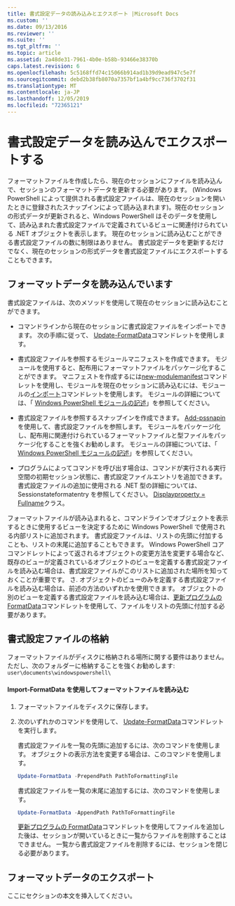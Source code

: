 ```yaml
---
title: 書式設定データの読み込みとエクスポート |Microsoft Docs
ms.custom: ''
ms.date: 09/13/2016
ms.reviewer: ''
ms.suite: ''
ms.tgt_pltfrm: ''
ms.topic: article
ms.assetid: 2a48de31-7961-4b0e-b58b-93466e38370b
caps.latest.revision: 6
ms.openlocfilehash: 5c5168ffd74c15066b914ad1b39d9ead947c5e7f
ms.sourcegitcommit: debd2b38fb8070a7357bf1a4bf9cc736f3702f31
ms.translationtype: MT
ms.contentlocale: ja-JP
ms.lasthandoff: 12/05/2019
ms.locfileid: "72365121"
---
```

# <a name="loading-and-exporting-formatting-data"></a>書式設定データを読み込んでエクスポートする

フォーマットファイルを作成したら、現在のセッションにファイルを読み込んで、セッションのフォーマットデータを更新する必要があります。 (Windows PowerShell によって提供される書式設定ファイルは、現在のセッションを開いたときに登録されたスナップインによって読み込まれます)。現在のセッションの形式データが更新されると、Windows PowerShell はそのデータを使用して、読み込まれた書式設定ファイルで定義されているビューに関連付けられている .NET オブジェクトを表示します。 現在のセッションに読み込むことができる書式設定ファイルの数に制限はありません。 書式設定データを更新するだけでなく、現在のセッションの形式データを書式設定ファイルにエクスポートすることもできます。

## <a name="loading-format-data"></a>フォーマットデータを読み込んでいます

書式設定ファイルは、次のメソッドを使用して現在のセッションに読み込むことができます。

- コマンドラインから現在のセッションに書式設定ファイルをインポートできます。 次の手順に従って、 [Update-FormatData](/powershell/module/Microsoft.PowerShell.Utility/Update-FormatData)コマンドレットを使用します。

- 書式設定ファイルを参照するモジュールマニフェストを作成できます。 モジュールを使用すると、配布用にフォーマットファイルをパッケージ化することができます。 マニフェストを作成するには[new-modulemanifest](/powershell/module/Microsoft.PowerShell.Core/New-ModuleManifest)コマンドレットを使用し、モジュールを現在のセッションに読み込むには、モジュールの[インポート](/powershell/module/Microsoft.PowerShell.Core/Import-Module)コマンドレットを使用します。 モジュールの詳細については、「 [Windows PowerShell モジュールの記述](../module/writing-a-windows-powershell-module.md)」を参照してください。

- 書式設定ファイルを参照するスナップインを作成できます。 [Add-pssnapin](/dotnet/api/System.Management.Automation.PSSnapIn.Formats)を使用して、書式設定ファイルを参照します。 モジュールをパッケージ化し、配布用に関連付けられているフォーマットファイルと型ファイルをパッケージ化することを強くお勧めします。 モジュールの詳細については、「 [Windows PowerShell モジュールの記述](../module/writing-a-windows-powershell-module.md)」を参照してください。

- プログラムによってコマンドを呼び出す場合は、コマンドが実行される実行空間の初期セッション状態に、書式設定ファイルエントリを追加できます。 書式設定ファイルの追加に使用される .NET 型の詳細については、Sessionstateformatentry を参照してください。 [Displayproperty = Fullname](/dotnet/api/System.Management.Automation.Runspaces.SessionStateFormatEntry)クラス。

フォーマットファイルが読み込まれると、コマンドラインでオブジェクトを表示するときに使用するビューを決定するために Windows PowerShell で使用される内部リストに追加されます。 書式設定ファイルは、リストの先頭に付加することも、リストの末尾に追加することもできます。 Windows PowerShell コアコマンドレットによって返されるオブジェクトの変更方法を変更する場合など、既存のビューが定義されているオブジェクトのビューを定義する書式設定ファイルを読み込む場合は、書式設定ファイルがこのリストに追加された場所を知っておくことが重要です。 さ. オブジェクトのビューのみを定義する書式設定ファイルを読み込む場合は、前述の方法のいずれかを使用できます。  オブジェクトの別のビューを定義する書式設定ファイルを読み込む場合は、[更新プログラムの FormatData](/powershell/module/Microsoft.PowerShell.Utility/Update-FormatData)コマンドレットを使用して、ファイルをリストの先頭に付加する必要があります。

## <a name="storing-your-formatting-file"></a>書式設定ファイルの格納

フォーマットファイルがディスクに格納される場所に関する要件はありません。 ただし、次のフォルダーに格納することを強くお勧めします: `user\documents\windowspowershell\`

#### <a name="loading-a-format-file-using-import-formatdata"></a>Import-FormatData を使用してフォーマットファイルを読み込む

1. フォーマットファイルをディスクに保存します。

2. 次のいずれかのコマンドを使用して、 [Update-FormatData](/powershell/module/Microsoft.PowerShell.Utility/Update-FormatData)コマンドレットを実行します。

   書式設定ファイルを一覧の先頭に追加するには、次のコマンドを使用します。 オブジェクトの表示方法を変更する場合は、このコマンドを使用します。

   ```powershell
   Update-FormatData -PrependPath PathToFormattingFile
   ```

   書式設定ファイルを一覧の末尾に追加するには、次のコマンドを使用します。

   ```powershell
   Update-FormatData -AppendPath PathToFormattingFile
   ```

   [更新プログラムの FormatData](/powershell/module/Microsoft.PowerShell.Utility/Update-FormatData)コマンドレットを使用してファイルを追加した後は、セッションが開いているときに一覧からファイルを削除することはできません。 一覧から書式設定ファイルを削除するには、セッションを閉じる必要があります。

## <a name="exporting-format-data"></a>フォーマットデータのエクスポート

ここにセクションの本文を挿入してください。
